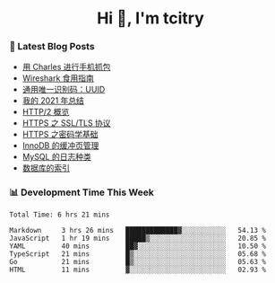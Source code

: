 <h1 align="center">Hi 👋, I'm tcitry</h1>

### 📝 Latest Blog Posts

<!-- BLOG-POST-LIST:START -->
- [用 Charles 进行手机抓包](https://yindongliang.com/posts/use-charles-capture-package-on-mobile/)
- [Wireshark 食用指南](https://yindongliang.com/posts/wireshark-usage/)
- [通用唯一识别码：UUID](https://yindongliang.com/posts/intro-uuid/)
- [我的 2021 年总结](https://yindongliang.com/posts/review-2021/)
- [HTTP/2 概览](https://yindongliang.com/posts/http2-101/)
- [HTTPS 之 SSL/TLS 协议](https://yindongliang.com/posts/https-ssl-tls-protocol/)
- [HTTPS 之密码学基础](https://yindongliang.com/posts/https-algorithems/)
- [InnoDB 的缓冲页管理](https://yindongliang.com/posts/innodb-memory-management/)
- [MySQL 的日志种类](https://yindongliang.com/posts/mysql-log/)
- [数据库的索引](https://yindongliang.com/posts/db-index/)
<!-- BLOG-POST-LIST:END -->

### 📊 Development Time This Week

<!--START_SECTION:waka-->

```text
Total Time: 6 hrs 21 mins

Markdown     3 hrs 26 mins   █████████████▓░░░░░░░░░░░   54.13 %
JavaScript   1 hr 19 mins    █████▒░░░░░░░░░░░░░░░░░░░   20.85 %
YAML         40 mins         ██▓░░░░░░░░░░░░░░░░░░░░░░   10.50 %
TypeScript   21 mins         █▒░░░░░░░░░░░░░░░░░░░░░░░   05.68 %
Go           21 mins         █▒░░░░░░░░░░░░░░░░░░░░░░░   05.63 %
HTML         11 mins         ▓░░░░░░░░░░░░░░░░░░░░░░░░   02.93 %
```

<!--END_SECTION:waka-->
